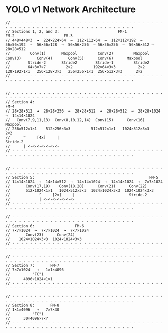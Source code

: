 # YOLO v1 Network Architecture

	// - - - - - - - - - - - - - - - - - - - - - - - - - - - - - - - - - - - - - - - - - - - - - - - - - - - - - - - - - - - - - - -
	// Sections 1, 2, and 3:                          FM-1                                                    FM-2                      FM-3
	// 448×448×3  →  224×224×64  →  112×112×64  →  112×112×192  →  56×56×192  →  56×56×128  →  56×56×256  → 56×56×256  →  56×56×512 → 28×28×512 
	//         Conv(1)       Maxpool         Conv(2)         Maxpool        Conv(3)       Conv(4)       Conv(5)      Conv(6)      Maxpool
	//        Stride-2       Stride2        Stride-1         Stride2        
	//        64×3×7×7         2×2         192×64×3×3          2×2        128×192×1×1   256×128×3×3   256×256×1×1  256×512×3×3      2×2
	// - - - - - - - - - - - - - - - - - - - - - - - - - - - - - - - - - - - - - - - - - - - - - - - - - - - - - - - - - - - - - - -
	

	// - - - - - - - - - - - - - - - - - - - - - - - - - - - - - - - - - - - - - - - - - - - - - - - - - - - - - - - - - - - - - - -
	// Section 4:                                                                FM-4
	// 28×28×512  →  28×28×256  →  28×28×512  →  28×28×512  →  28×28×1024  →  14×14×1024
	//   Conv(7,9,11,13)  Conv(8,10,12,14)  Conv(15)      Conv(16)      Maxpool 
	// 256×512×1×1    512×256×3×3         512×512×1×1   1024×512×3×3      2×2 
	//      ^     [4x]     |                                           Stride-2                      
	//      | <-<-<-<-<-<-<-                   
	// - - - - - - - - - - - - - - - - - - - - - - - - - - - - - - - - - - - - - - - - - - - - - - - - - - - - - - - - - - - - - - -


	// - - - - - - - - - - - - - - - - - - - - - - - - - - - - - - - - - - - - - - - - - - - - - - - - - - - - - - - - - - - - - - -
	// Section 5:                                                   FM-5
	// 14×14×1024  →  14×14×512  →  14×14×1024  →  14×14×1024  →  7×7×1024
	//       Conv(17,19)    Conv(18,20)      Conv(21)      Conv(22)       
	//       512×1024×1×1   1024×512×3×3  1024×1024×3×3  1024×1024×3×3    
	//             ^     [2x]     |                        Stride-2     
	//             | <-<-<-<-<-<-<-                   
	// - - - - - - - - - - - - - - - - - - - - - - - - - - - - - - - - - - - - - - - - - - - - - - - - - - - - - - - - - - - - - - -

	// - - - - - - - - - - - - - - - - - - - - - - - - - - - - - - - - - - - - - - - - - - - - - - - - - - - - - - - - - - - - - - -
	// Section 6:                  FM-6
	// 7×7×1024  →  7×7×1024  →  7×7×1024 
	//       Conv(23)      Conv(24)      
	//    1024×1024×3×3  1024×1024×3×3                   
	// - - - - - - - - - - - - - - - - - - - - - - - - - - - - - - - - - - - - - - - - - - - - - - - - - - - - - - - - - - - - - - - 

	// - - - - - - - - - - - - - - - - - - - - - - - - - - - - - - - - - - - - - - - - - - - - - - - - - - - - - - - - - - - - - - -
	// Section 7:       FM-7
	// 7×7×1024   →   1×1×4096 
	//          "FC"1  
	//      4096×1024×1×1 
	// - - - - - - - - - - - - - - - - - - - - - - - - - - - - - - - - - - - - - - - - - - - - - - - - - - - - - - - - - - - - - - -

	// - - - - - - - - - - - - - - - - - - - - - - - - - - - - - - - - - - - - - - - - - - - - - - - - - - - - - - - - - - - - - - - 
	// Section 8:       FM-8
	// 1×1×4096   →   7×7×30 
	//          "FC"1  
	//      30×4096×?×? 
	// - - - - - - - - - - - - - - - - - - - - - - - - - - - - - - - - - - - - - - - - - - - - - - - - - - - - - - - - - - - - - - -
